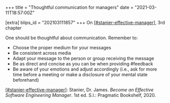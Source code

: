 +++
title = "Thoughtful communication for managers"
date = "2021-03-11T18:57:00Z"

[extra]
blips_id = "202103111857"
+++
On [[#stanier-effective-manager](/blips/tags/stanier-effective-manager)], 3rd chapter

One should be thoughtful about communication. Remember to:
- Choose the proper medium for your messages
- Be consistent across media
- Adapt your message to the person or group receiving the message
- Be as direct and concise as you can be when providing #feedback
- Be aware of your emotions and adjust accordingly (i.e., ask for more time before a meeting or make a disclosure of your mental state beforehand)

[[#stanier-effective-manager](/blips/tags/stanier-effective-manager)]: Stanier, Dr. James. _Become an Effective Software Engineering Manager_. 1st ed. S.l.: Pragmatic Bookshelf, 2020.
